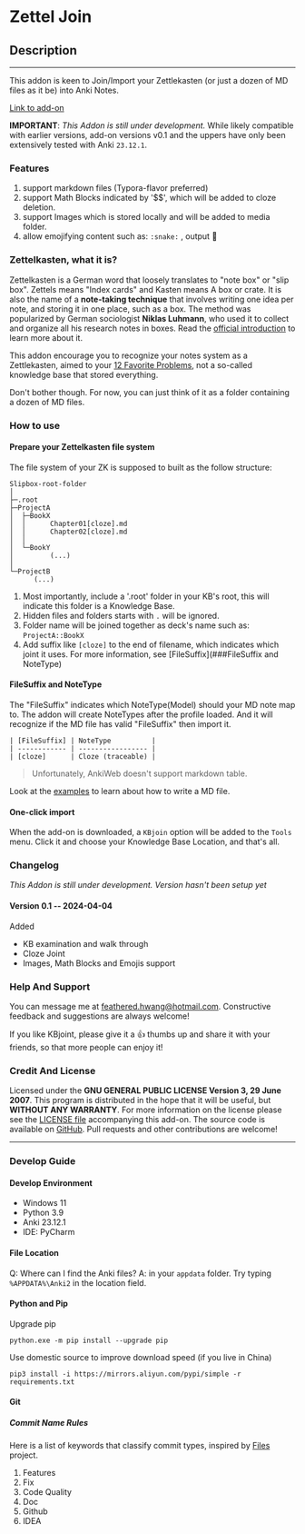# Zettel Join

## Description

---

This addon is keen to Join/Import your Zettlekasten (or just a dozen of MD files as it be) into Anki Notes.

[Link to add-on](https://ankiweb.net/shared/info/822767335)

**IMPORTANT**: *This Addon is still under development.* While likely compatible with earlier versions, add-on versions v0.1 and the uppers have only been extensively tested with Anki `⁨23.12.1`. 

### Features

1. support markdown files (Typora-flavor preferred)
2. support Math Blocks indicated by '$$', which will be added to cloze deletion.
3. support Images which is stored locally and will be added to media folder.
4. allow emojifying content such as: `:snake:` , output 🐍

### Zettelkasten, what it is?

Zettelkasten is a German word that loosely translates to "note box" or "slip box". Zettels means "Index cards" and Kasten means A box or crate. It is also the name of  a **note-taking technique** that involves writing one idea per note, and storing it in one place, such as a box. The method was popularized by German sociologist **Niklas Luhmann**, who used it to collect and organize all his research notes in boxes. Read the [official introduction](https://zettelkasten.de/introduction/) to learn more about it.

This addon encourage you to recognize your notes system as a Zettlekasten, aimed to your [12 Favorite Problems](https://umbrex.com/resources/tools-for-thinking/what-is-twelve-favorite-problems/#:~:text=The%20concept%20of%20%E2%80%9CTwelve%20Favorite,significant%20progress%20in%20their%20field.), not a so-called knowledge base that stored everything. 

Don't bother though. For now, you can just think of it as a folder containing a dozen of MD files. 

### How to use

#### Prepare your Zettelkasten file system

The file system of your ZK is supposed to built as the follow structure:

```
Slipbox-root-folder
│  
├─.root
├─ProjectA
│  ├─BookX
│  │      Chapter01[cloze].md
│  │      Chapter02[cloze].md
│  │      
│  └─BookY
│         (...)
│
└─ProjectB
      (...)
```

1. Most importantly, include a '.root' folder in your KB's root, this will indicate this folder is a Knowledge Base.
2. Hidden files and folders starts with `.` will be ignored.
3. Folder name will be joined together as deck's name such as: `ProjectA::BookX`
4. Add suffix like `[cloze]` to the end of filename, which indicates which joint it uses. For more information, see [FileSuffix](###FileSuffix and NoteType) 

#### FileSuffix and NoteType

The "FileSuffix" indicates which NoteType(Model) should your MD note map to. The addon will create NoteTypes after the profile loaded. And it will recognize if the MD file has valid "FileSuffix" then import it.

```
| [FileSuffix] | NoteType          |
| ------------ | ----------------- |
| [cloze]      | Cloze (traceable) |
```

> Unfortunately, AnkiWeb doesn't support markdown table.

Look at the [examples](https://github.com/FeatheredHwang/zettel-join/tree/main/zettel_join/ex) to learn about how to write a MD file.

#### One-click import

When the add-on is downloaded, a `KBjoin` option will be added to the `Tools` menu. Click it and choose your Knowledge Base Location, and that's all.

### Changelog

*This Addon is still under development. Version hasn't been setup yet*

#### Version 0.1 -- 2024-04-04

Added

- KB examination and walk through
- Cloze Joint
- Images, Math Blocks and Emojis support

### Help And Support

You can message me at [feathered.hwang@hotmail.com](feathered.hwang@hotmail.com). Constructive feedback and suggestions are always welcome!

If you like KBjoint, please give it a  :thumbsup: thumbs up and share it with your friends, so that more people can enjoy it!

### Credit And License

Licensed under the **GNU GENERAL PUBLIC LICENSE Version 3, 29 June 2007**. This program is distributed in the hope that it will be useful, but **WITHOUT ANY WARRANTY**. For more information on the license please see the [LICENSE file](https://github.com/FeatheredHwang/KBjoint/blob/main/LICENSE) accompanying this add-on. The source code is available on  [GitHub](https://github.com/FeatheredHwang/KBjoint). Pull requests and other contributions are welcome!

---



### Develop Guide

#### Develop Environment

- Windows 11
- Python 3.9
- Anki 23.12.1
- IDE: PyCharm

#### File Location

  Q: Where can I find the Anki files?
  A: in your `appdata` folder. Try typing `%APPDATA%\Anki2` in the location field.

#### Python and Pip

Upgrade pip

```batch
python.exe -m pip install --upgrade pip
```

Use domestic source to improve download speed (if you live in China)

```batch
pip3 install -i https://mirrors.aliyun.com/pypi/simple -r requirements.txt
```

#### Git

##### Commit Name Rules

Here is a list of keywords that classify commit types,  inspired by [Files](https://github.com/files-community/Files) project.

1. Features
2. Fix
3. Code Quality
4. Doc
5. Github
6. IDEA

